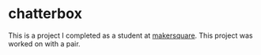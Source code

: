 # chatterbox

This is a project I completed as a student at [makersquare](http://makersquare.com). This project was worked on with a pair.